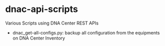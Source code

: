 # dnac-api-scripts
Various Scripts using DNA Center REST APIs

- dnac_get-all-configs.py: backup all configuration from the equipments on DNA Center Inventory
